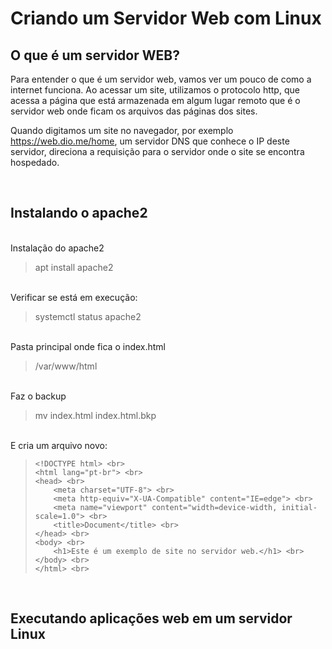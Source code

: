 # Criando um Servidor Web com Linux

## O que é um servidor WEB?

Para entender o que é um servidor web, vamos ver um pouco de como a internet funciona.
Ao acessar um site, utilizamos o protocolo http, que acessa a página que está armazenada em algum lugar remoto que é o servidor web onde ficam os arquivos das páginas dos sites.

Quando digitamos um site no navegador, por exemplo <https://web.dio.me/home>, um servidor DNS que conhece o IP deste servidor, direciona a requisição para o servidor onde o site se encontra hospedado.

<br>

## Instalando o apache2

<br>
Instalação do apache2

> apt install apache2

<br>
Verificar se está em execução:

> systemctl status apache2

<br>
Pasta principal onde fica o index.html

> /var/www/html

<br>
Faz o backup

> mv index.html index.html.bkp <br>

<br> 
E cria um arquivo novo: <br>

>     <!DOCTYPE html> <br>
>     <html lang="pt-br"> <br>
>     <head> <br>
>         <meta charset="UTF-8"> <br>
>         <meta http-equiv="X-UA-Compatible" content="IE=edge"> <br>
>         <meta name="viewport" content="width=device-width, initial-scale=1.0"> <br>
>         <title>Document</title> <br>
>     </head> <br>
>     <body> <br>
>         <h1>Este é um exemplo de site no servidor web.</h1> <br>
>     </body> <br>
>     </html> <br>

<br>

## Executando aplicações web em um servidor Linux

